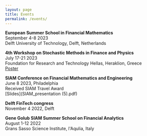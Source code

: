 ```yaml
---
layout: page
title: Events
permalink: /events/
---
```


**European Summer School in Financial Mathematics**\
September 4-8 2023 \
Delft University of Technology, Delft, Netherlands

**4th Workshop on Stochastic Methods in Finance and Physics** \
July 17-21 2023 \
Foundation for Research and Technology Hellas, Heraklion, Greece \
[Poster](SMFP23_Poster.pdf)

**SIAM Conference on Financial Mathematics and Engineering** \
June 8 2023, Philadelphia \
Received SIAM Travel Award \
[Slides](SIAM_presentation (5).pdf)

**Delft FinTech congress** \
November 4 2022, Delft

**Gene Golub SIAM Summer School on Financial Analytics** \
August 1-12 2022 \
Grans Sasso Science Institute, l'Aqulia, Italy
